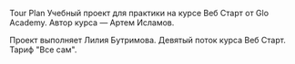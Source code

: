 Tour Plan
Учебный проект для практики на курсе Веб Старт от Glo Academy. Автор курса — Артем Исламов.

Проект выполняет
Лилия Бутримова. Девятый поток курса Веб Старт. Тариф "Все сам".
